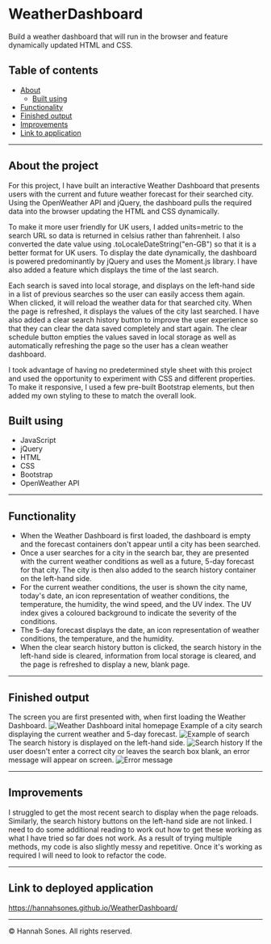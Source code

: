# WeatherDashboard
Build a weather dashboard that will run in the browser and feature dynamically updated HTML and CSS.

## Table of contents
* [About](#about-the-project)
  * [Built using](#built-using)
* [Functionality](#functionality)
* [Finished output](#finished-output)
* [Improvements](#improvements)
* [Link to application](#link-to-deployed-application)

----------

## About the project
For this project, I have built an interactive Weather Dashboard that presents users with the current and future weather forecast for their searched city. Using the OpenWeather API and jQuery, the dashboard pulls the required data into the browser updating the HTML and CSS dynamically.

To make it more user friendly for UK users, I added units=metric to the search URL so data is returned in celsius rather than fahrenheit. I also converted the date value using .toLocaleDateString("en-GB") so that it is a better format for UK users. To display the date dynamically, the dashboard is powered predominantly by jQuery and uses the Moment.js library. I have also added a feature which displays the time of the last search.

Each search is saved into local storage, and displays on the left-hand side in a list of previous searches so the user can easily access them again. When clicked, it will reload the weather data for that searched city. When the page is refreshed, it displays the values of the city last searched. I have also added a clear search history button to improve the user experience so that they can clear the data saved completely and start again. The clear schedule button empties the values saved in local storage as well as automatically refreshing the page so the user has a clean weather dashboard.

I took advantage of having no predetermined style sheet with this project and used the opportunity to experiment with CSS and different properties. To make it responsive, I used a few pre-built Bootstrap elements, but then added my own styling to these to match the overall look.


## Built using
* JavaScript
* jQuery
* HTML
* CSS
* Bootstrap
* OpenWeather API

----------

## Functionality
* When the Weather Dashboard is first loaded, the dashboard is empty and the forecast containers don't appear until a city has been searched.
* Once a user searches for a city in the search bar, they are presented with the current weather conditions as well as a future, 5-day forecast for that city. The city is then also added to the search history container on the left-hand side.
* For the current weather conditions, the user is shown the city name, today's date, an icon representation of weather conditions, the temperature, the humidity, the wind speed, and the UV index. The UV index gives a coloured background to indicate the severity of the conditions.
* The 5-day forecast displays the date, an icon representation of weather conditions, the temperature, and the humidity.
* When the clear search history button is clicked, the search history in the left-hand side is cleared, information from local storage is cleared, and the page is refreshed to display a new, blank page.

-----------
## Finished output
The screen you are first presented with, when first loading the Weather Dashboard.
![Weather Dashboard inital homepage](#)
Example of a city search displaying the current weather and 5-day forecast.
![Example of search](#)
The search history is displayed on the left-hand side.
![Search history](#)
If the user doesn't enter a correct city or leaves the search box blank, an error message will appear on screen.
![Error message](#)

-------------
## Improvements
I struggled to get the most recent search to display when the page reloads. Similarly, the search history buttons on the left-hand side are not linked. I need to do some additional reading to work out how to get these working as what I have tried so far does not work.
As a result of trying multiple methods, my code is also slightly messy and repetitive. Once it's working as required I will need to look to refactor the code.

--------------
## Link to deployed application
https://hannahsones.github.io/WeatherDashboard/

------------
© Hannah Sones. All rights reserved.
